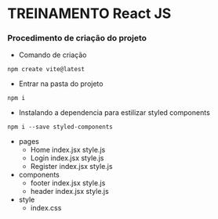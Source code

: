 # TREINAMENTO React JS
### Procedimento de criação do projeto

* Comando de criação 
```
npm create vite@latest
```

* Entrar na pasta do projeto
```
npm i 
```

* Instalando a dependencia para estilizar styled components
```
npm i --save styled-components
```
* pages 
    * Home
        index.jsx
        style.js
    * Login
        index.jsx
        style.js
    * Register
        index.jsx
        style.js
* components
    * footer
        index.jsx
        style.js
    * header
        index.jsx
        style.js
* style
    * index.css    
